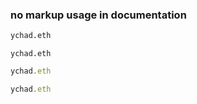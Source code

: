 
### no markup usage in documentation 

```txt
ychad.eth
```

```applescript
уchad.eth
```

```javascript
уchad.eth
```
```javascript
ychad.eth
```

